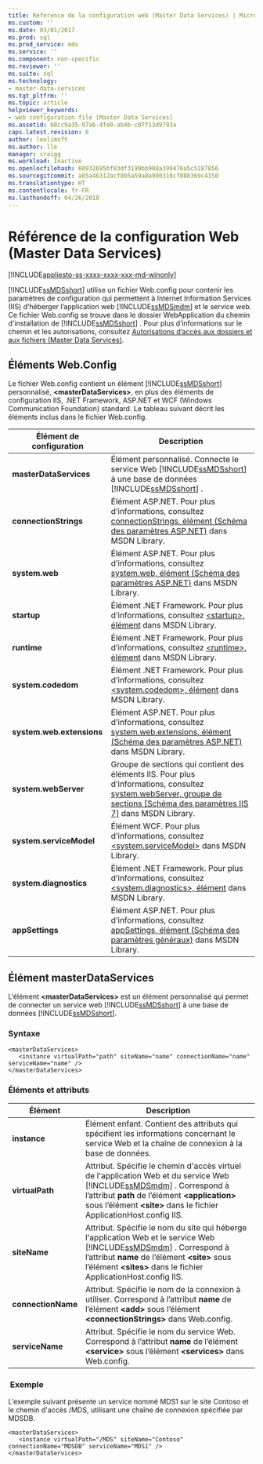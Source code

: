 ```yaml
---
title: Référence de la configuration web (Master Data Services) | Microsoft Docs
ms.custom: ''
ms.date: 03/01/2017
ms.prod: sql
ms.prod_service: mds
ms.service: ''
ms.component: non-specific
ms.reviewer: ''
ms.suite: sql
ms.technology:
- master-data-services
ms.tgt_pltfrm: ''
ms.topic: article
helpviewer_keywords:
- web configuration file [Master Data Services]
ms.assetid: b8cc9a35-97ab-4fe0-ab4b-c07f13d9793a
caps.latest.revision: 6
author: leolimsft
ms.author: lle
manager: craigg
ms.workload: Inactive
ms.openlocfilehash: 60932695bf83df3199bb908a399476a5c5187856
ms.sourcegitcommit: a85a46312acf8b5a59a8a900310cf088369c4150
ms.translationtype: HT
ms.contentlocale: fr-FR
ms.lasthandoff: 04/26/2018
---
```

# <a name="web-configuration-reference-master-data-services"></a>Référence de la configuration Web (Master Data Services)

[!INCLUDE[appliesto-ss-xxxx-xxxx-xxx-md-winonly](../includes/appliesto-ss-xxxx-xxxx-xxx-md-winonly.md)]

  [!INCLUDE[ssMDSshort](../includes/ssmdsshort-md.md)] utilise un fichier Web.config pour contenir les paramètres de configuration qui permettent à Internet Information Services (IIS) d’héberger l’application web [!INCLUDE[ssMDSmdm](../includes/ssmdsmdm-md.md)] et le service web. Ce fichier Web.config se trouve dans le dossier WebApplication du chemin d'installation de [!INCLUDE[ssMDSshort](../includes/ssmdsshort-md.md)] . Pour plus d’informations sur le chemin et les autorisations, consultez [Autorisations d’accès aux dossiers et aux fichiers &#40;Master Data Services&#41;](../master-data-services/folder-and-file-permissions-master-data-services.md).  
  
## <a name="webconfig-elements"></a>Éléments Web.Config  
 Le fichier Web.config contient un élément [!INCLUDE[ssMDSshort](../includes/ssmdsshort-md.md)] personnalisé, **\<masterDataServices>**, en plus des éléments de configuration IIS, .NET Framework, ASP.NET et WCF (Windows Communication Foundation) standard. Le tableau suivant décrit les éléments inclus dans le fichier Web.config.  
  
|Élément de configuration|Description|  
|---------------------------|-----------------|  
|**masterDataServices**|Élément personnalisé. Connecte le service Web [!INCLUDE[ssMDSshort](../includes/ssmdsshort-md.md)] à une base de données [!INCLUDE[ssMDSshort](../includes/ssmdsshort-md.md)] .|  
|**connectionStrings**|Élément ASP.NET. Pour plus d’informations, consultez [connectionStrings, élément (Schéma des paramètres ASP.NET)](http://go.microsoft.com/fwlink/?LinkId=178347) dans MSDN Library.|  
|**system.web**|Élément ASP.NET. Pour plus d’informations, consultez [system.web, élément (Schéma des paramètres ASP.NET)](http://go.microsoft.com/fwlink/?LinkId=178348) dans MSDN Library.|  
|**startup**|Élément .NET Framework. Pour plus d’informations, consultez [\<startup>, élément](http://go.microsoft.com/fwlink/?LinkId=178349) dans MSDN Library.|  
|**runtime**|Élément .NET Framework. Pour plus d’informations, consultez [\<runtime>, élément](http://go.microsoft.com/fwlink/?LinkId=178350) dans MSDN Library.|  
|**system.codedom**|Élément .NET Framework. Pour plus d’informations, consultez [\<system.codedom>, élément](http://go.microsoft.com/fwlink/?LinkId=178351) dans MSDN Library.|  
|**system.web.extensions**|Élément ASP.NET. Pour plus d’informations, consultez [system.web.extensions, élément (Schéma des paramètres ASP.NET)](http://go.microsoft.com/fwlink/?LinkId=178352) dans MSDN Library.|  
|**system.webServer**|Groupe de sections qui contient des éléments IIS. Pour plus d’informations, consultez [system.webServer, groupe de sections \[Schéma des paramètres IIS 7\]](http://go.microsoft.com/fwlink/?LinkId=178353) dans MSDN Library.|  
|**system.serviceModel**|Élément WCF. Pour plus d’informations, consultez [\<system.serviceModel>](http://go.microsoft.com/fwlink/?LinkId=178354) dans MSDN Library.|  
|**system.diagnostics**|Élément .NET Framework. Pour plus d’informations, consultez [\<system.diagnostics>, élément](http://go.microsoft.com/fwlink/?LinkId=178355) dans MSDN Library.|  
|**appSettings**|Élément ASP.NET. Pour plus d’informations, consultez [appSettings, élément (Schéma des paramètres généraux)](http://go.microsoft.com/fwlink/?LinkId=178356) dans MSDN Library.|  
  
## <a name="masterdataservices-element"></a>Élément masterDataServices  
 L’élément **\<masterDataServices>** est un élément personnalisé qui permet de connecter un service web [!INCLUDE[ssMDSshort](../includes/ssmdsshort-md.md)] à une base de données [!INCLUDE[ssMDSshort](../includes/ssmdsshort-md.md)].  
  
### <a name="syntax"></a>Syntaxe  
  
```  
<masterDataServices>  
   <instance virtualPath="path" siteName="name" connectionName="name" serviceName="name" />  
</masterDataServices>  
```  
  
### <a name="elements-and-attributes"></a>Éléments et attributs  
  
|Élément|Description|  
|----------|-----------------|  
|**instance**|Élément enfant. Contient des attributs qui spécifient les informations concernant le service Web et la chaîne de connexion à la base de données.|  
|**virtualPath**|Attribut. Spécifie le chemin d'accès virtuel de l'application Web et du service Web [!INCLUDE[ssMDSmdm](../includes/ssmdsmdm-md.md)] . Correspond à l’attribut **path** de l’élément **\<application>** sous l’élément **\<site>** dans le fichier ApplicationHost.config IIS.|  
|**siteName**|Attribut. Spécifie le nom du site qui héberge l'application Web et le service Web [!INCLUDE[ssMDSmdm](../includes/ssmdsmdm-md.md)] . Correspond à l’attribut **name** de l’élément **\<site>** sous l’élément **\<sites>** dans le fichier ApplicationHost.config IIS.|  
|**connectionName**|Attribut. Spécifie le nom de la connexion à utiliser. Correspond à l’attribut **name** de l’élément **\<add>** sous l’élément **\<connectionStrings>** dans Web.config.|  
|**serviceName**|Attribut. Spécifie le nom du service Web. Correspond à l’attribut **name** de l’élément **\<service>** sous l’élément **\<services>** dans Web.config.|  
  
### <a name="example"></a> Exemple  
 L'exemple suivant présente un service nommé MDS1 sur le site Contoso et le chemin d'accès /MDS, utilisant une chaîne de connexion spécifiée par MDSDB.  
  
```  
<masterDataServices>  
   <instance virtualPath="/MDS" siteName="Contoso" connectionName="MDSDB" serviceName="MDS1" />  
</masterDataServices>  
```  
  
  
